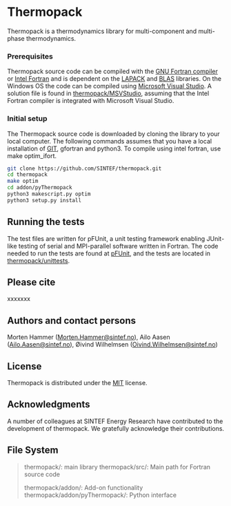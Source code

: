 # Thermopack
Thermopack is a thermodynamics library for multi-component and multi-phase thermodynamics.

### Prerequisites
Thermopack source code can be compiled with the [GNU Fortran compiler](https://gcc.gnu.org/wiki/GFortran) or [Intel Fortran](https://software.intel.com/content/www/us/en/develop/tools/compilers/fortran-compilers.html) and is dependent on the [LAPACK](http://www.netlib.org/lapack/) and [BLAS](http://www.netlib.org/blas/) libraries. On the Windows OS the code can be compiled using [Microsoft Visual Studio](https://visualstudio.microsoft.com/vs/). A solution file is found in [thermopack/MSVStudio](https://github.com/SINTEF/thermopack/MSVStudio), assuming that the Intel Fortran compiler is integrated with Microsoft Visual Studio.

### Initial setup
The Thermopack source code is downloaded by cloning the library to your local computer. The following commands assumes that you have a local installation of [GIT](https://git-scm.com/), gfortran and python3. To compile using intel fortran, use make optim_ifort.

```bash
git clone https://github.com/SINTEF/thermopack.git
cd thermopack
make optim
cd addon/pyThermopack
python3 makescript.py optim
python3 setup.py install
```

## Running the tests
The test files are written for pFUnit, a unit testing framework enabling JUnit-like testing of serial and MPI-parallel software written in Fortran. The code needed to run the tests are found at [pFUnit](https://github.com/Goddard-Fortran-Ecosystem/pFUnit), and the tests are located in [thermopack/unittests](https://github.com/SINTEF/unittest).

## Please cite
xxxxxxx


## Authors and contact persons
Morten Hammer (Morten.Hammer@sintef.no), Ailo Aasen (Ailo.Aasen@sintef.no), Øivind Wilhelmsen (Oivind.Wilhelmsen@sintef.no)

## License
Thermopack is distributed under the [MIT](https://github.com/SINTEF/LICENSE) license.

## Acknowledgments
A number of colleagues at SINTEF Energy Research have contributed to the development of thermopack. We gratefully acknowledge their contributions.


## File System
>thermopack/: main library
>thermopack/src/: Main path for Fortran source code
>
>thermopack/addon/: Add-on functionality
>thermopack/addon/pyThermopack/: Python interface
>

